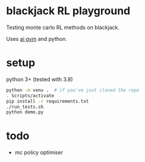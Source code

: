# blackjack RL playground

Testing monte carlo RL methods on blackjack.

Uses [ai gym](https://gym.openai.com/docs/) and python.


# setup

python 3+ (tested with 3.8)

```sh
python -m venv .  # if you've just cloned the repo
. Scripts/activate
pip install -r requirements.txt
./run_tests.sh
python demo.py
```


# todo

- mc policy optimiser